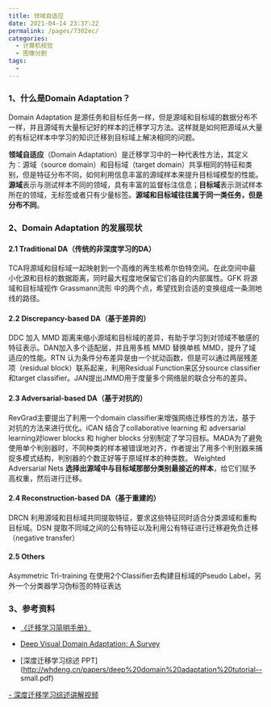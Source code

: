 ```yaml
---
title: 领域自适应
date: 2021-04-14 23:37:22
permalink: /pages/7302ec/
categories:
  - 计算机视觉
  - 图像分割
tags:
  - 
---
```

### 1、什么是Domain Adaptation？

Domain Adaptation 是源任务和目标任务一样，但是源域和目标域的数据分布不一样，并且源域有大量标记好的样本的迁移学习方法。这样就是如何把源域从大量的有标记样本中学习的知识迁移到目标域上解决相同的问题。

**领域自适应**（Domain Adaptation）是迁移学习中的一种代表性方法，其定义为：源域（source domain）和目标域（target domain）共享相同的特征和类别，但是特征分布不同，如何利用信息丰富的源域样本来提升目标域模型的性能。**源域**表示与测试样本不同的领域，具有丰富的监督标注信息；**目标域**表示测试样本所在的领域，无标签或者只有少量标签。**源域和目标域往往属于同一类任务，但是分布不同**。

### 2、Domain Adaptation 的发展现状

#### 2.1 Traditional DA（传统的非深度学习的DA）

TCA将源域和目标域一起映射到一个高维的再生核希尔伯特空间。在此空间中最小化源和目标的数据距离，同时最大程度地保留它们各自的内部属性。GFK 将源域和目标域视作 Grassmann流形 中的两个点，希望找到合适的变换组成一条测地线的路径。

#### 2.2 Discrepancy-based DA（基于差异的）

DDC 加入 MMD 距离来缩小源域和目标域的差异，有助于学习到对领域不敏感的特征表示。DAN加入多个适配层，并且用多核 MMD 替换单核 MMD，提升了域适应的性能。RTN 认为条件分布差异是由一个扰动函数，但是可以通过两层残差项（residual block）联系起来，利用Residual Function来区分source classifier和target classifier。JAN提出JMMD用于度量多个网络层的联合分布的差异。

#### 2.3 Adversarial-based DA（基于对抗的）

RevGrad主要提出了利用一个domain classifier来增强网络迁移性的方法，基于对抗的方法来进行优化。iCAN 结合了collaborative learning 和 adversarial learning对lower blocks 和 higher blocks 分别制定了学习目标。MADA为了避免使用单个判别器时，不同种类的样本被错误地对齐，作者提出了用多个判别器来捕捉多模式结构，判别器的个数正好等于原域样本的种类数。 Weighted Adversarial Nets **选择出源域中与目标域那部分类别最接近的样本**，给它们赋予高权重，然后进行迁移。

#### 2.4 Reconstruction-based DA（基于重建的）

DRCN 利用源域和目标域共同提取特征，要求这些特征同时适合分类源域和重构目标域。DSN 提取不同域之间的公有特征以及利用公有特征进行迁移避免负迁移（negative transfer）

#### 2.5 Others

Asymmetric Tri-training 在使用2个Classifier去构建目标域的Pseudo Label，另外一个分类器学习伪标签的特征表达

### 3、参考资料

- [《迁移学习简明手册》](https://github.com/jindongwang/transferlearning-tutorial)

- [Deep Visual Domain Adaptation: A Survey](https://arxiv.org/abs/1802.03601)

- [深度迁移学习综述 PPT](http://whdeng.cn/papers/deep%20domain%20adaptation%20tutorial-- small.pdf)

[- 深度迁移学习综述讲解视频](https://www.bilibili.com/video/av39436440/)